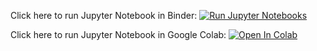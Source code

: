 Click here to run Jupyter Notebook in Binder: [![Run Jupyter Notebooks](https://mybinder.org/badge_logo.svg)](https://mybinder.org/v2/gh/RichardPotthoff/Eurostat/master?filepath=eurostat.ipynb)

Click here to run Jupyter Notebook in Google Colab: [![Open In Colab](https://colab.research.google.com/assets/colab-badge.svg)](https://colab.research.google.com/github/RichardPotthoff/Eurostat/blob/master/eurostat.ipynb)
